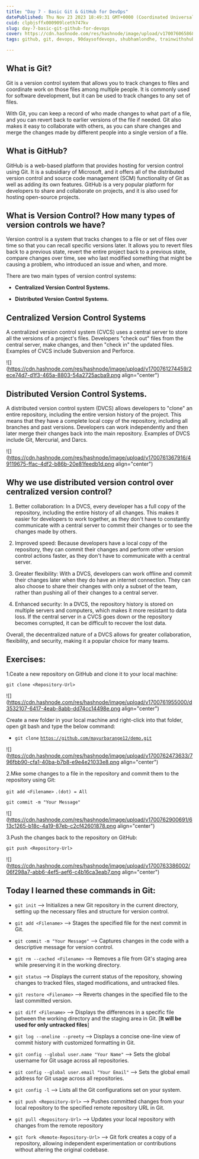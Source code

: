 ```yaml
---
title: "Day 7 - Basic Git & GitHub for DevOps"
datePublished: Thu Nov 23 2023 18:49:31 GMT+0000 (Coordinated Universal Time)
cuid: clpbjsffx000909lceth747kv
slug: day-7-basic-git-github-for-devops
cover: https://cdn.hashnode.com/res/hashnode/image/upload/v1700760658689/b51bc45c-089f-4379-9d98-7b11c7d104d6.jpeg
tags: github, git, devops, 90daysofdevops, shubhamlondhe, trainwithshubham, tws

---
```


## What is Git?

Git is a version control system that allows you to track changes to files and coordinate work on those files among multiple people. It is commonly used for software development, but it can be used to track changes to any set of files.

With Git, you can keep a record of who made changes to what part of a file, and you can revert back to earlier versions of the file if needed. Git also makes it easy to collaborate with others, as you can share changes and merge the changes made by different people into a single version of a file.

## What is GitHub?

GitHub is a web-based platform that provides hosting for version control using Git. It is a subsidiary of Microsoft, and it offers all of the distributed version control and source code management (SCM) functionality of Git as well as adding its own features. GitHub is a very popular platform for developers to share and collaborate on projects, and it is also used for hosting open-source projects.

## What is Version Control? How many types of version controls we have?

Version control is a system that tracks changes to a file or set of files over time so that you can recall specific versions later. It allows you to revert files back to a previous state, revert the entire project back to a previous state, compare changes over time, see who last modified something that might be causing a problem, who introduced an issue and when, and more.

There are two main types of version control systems:

* **Centralized Version Control Systems.**
    
* **Distributed Version Control Systems.**
    

## **Centralized Version Control Systems**

A centralized version control system (CVCS) uses a central server to store all the versions of a project's files. Developers "check out" files from the central server, make changes, and then "check in" the updated files. Examples of CVCS include Subversion and Perforce.

![](https://cdn.hashnode.com/res/hashnode/image/upload/v1700761274459/2ece74d7-d1f3-465a-8803-54a2725acba9.png align="center")

## **Distributed Version Control Systems.**

A distributed version control system (DVCS) allows developers to "clone" an entire repository, including the entire version history of the project. This means that they have a complete local copy of the repository, including all branches and past versions. Developers can work independently and then later merge their changes back into the main repository. Examples of DVCS include Git, Mercurial, and Darcs.

![](https://cdn.hashnode.com/res/hashnode/image/upload/v1700761367916/49119675-ffac-4df2-b86b-20e81feedb1d.png align="center")

## Why we use distributed version control over centralized version control?

1. Better collaboration: In a DVCS, every developer has a full copy of the repository, including the entire history of all changes. This makes it easier for developers to work together, as they don't have to constantly communicate with a central server to commit their changes or to see the changes made by others.
    
2. Improved speed: Because developers have a local copy of the repository, they can commit their changes and perform other version control actions faster, as they don't have to communicate with a central server.
    
3. Greater flexibility: With a DVCS, developers can work offline and commit their changes later when they do have an internet connection. They can also choose to share their changes with only a subset of the team, rather than pushing all of their changes to a central server.
    
4. Enhanced security: In a DVCS, the repository history is stored on multiple servers and computers, which makes it more resistant to data loss. If the central server in a CVCS goes down or the repository becomes corrupted, it can be difficult to recover the lost data.
    

Overall, the decentralized nature of a DVCS allows for greater collaboration, flexibility, and security, making it a popular choice for many teams.

## Exercises:

1.Ceate a new repository on GitHub and clone it to your local machine:

`git clone <Repository-Url>`

![](https://cdn.hashnode.com/res/hashnode/image/upload/v1700761955000/d3532107-6417-4eab-8abb-dd74cc14498e.png align="center")

Create a new folder in your local machine and right-click into that folder, open git bash and type the below command:

* `git clone` [`https://github.com/mayurbarange12/demo.git`](https://github.com/mayurbarange12/demo.git)
    

![](https://cdn.hashnode.com/res/hashnode/image/upload/v1700762473633/796fbb90-cfa1-40ba-b7b8-e9e4e21033e8.png align="center")

2.Mke some changes to a file in the repository and commit them to the repository using Git:

`git add <Filename>` `.(dot) = All`

`git commit -m "Your Message"`

![](https://cdn.hashnode.com/res/hashnode/image/upload/v1700762900691/613c1265-b18c-4a19-87eb-c2cf42601878.png align="center")

3.Push the changes back to the repository on GitHub:

`git push <Repository-Url>`

![](https://cdn.hashnode.com/res/hashnode/image/upload/v1700763386002/06f298a7-abb6-4ef5-aef6-c4b16ca3eab7.png align="center")

## Today I learned these commands in Git:

* `git init` --&gt; Initializes a new Git repository in the current directory, setting up the necessary files and structure for version control.
    
* `git add <Filename>` --&gt; Stages the specified file for the next commit in Git.
    
* `git commit -m "Your Message"` --&gt; Captures changes in the code with a descriptive message for version control.
    
* `git rm --cached <Filename>` --&gt; Removes a file from Git's staging area while preserving it in the working directory.
    
* `git status` --&gt; Displays the current status of the repository, showing changes to tracked files, staged modifications, and untracked files.
    
* `git restore <Filename>` --&gt; Reverts changes in the specified file to the last committed version.
    
* `git diff <Filename>` --&gt; Displays the differences in a specific file between the working directory and the staging area in Git. \[**It will be used for only untracked files**\]
    
* `git log --oneline --preety` --&gt; Displays a concise one-line view of commit history with customized formatting in Git.
    
* `git config --global user.name "Your Name"` --&gt; Sets the global username for Git usage across all repositories.
    
* `git config --global user.email "Your Email"` --&gt; Sets the global email address for Git usage across all repositories.
    
* `git config -l` --&gt; Lists all the Git configurations set on your system.
    
* `git push <Repository-Url>` --&gt; Pushes committed changes from your local repository to the specified remote repository URL in Git.
    
* `git pull <Repository-Url>` --&gt; Updates your local repository with changes from the remote repository
    
* `git fork <Remote-Repository-Url>` --&gt; Git fork creates a copy of a repository, allowing independent experimentation or contributions without altering the original codebase.